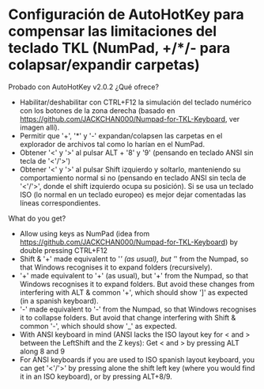 #  Configuración de AutoHotKey para compensar las limitaciones del teclado TKL (NumPad, +/*/- para colapsar/expandir carpetas)

Probado con AutoHotKey v2.0.2
¿Qué ofrece?
* Habilitar/deshabilitar con CTRL+F12 la simulación del teclado numérico con los botones de la zona derecha (basado en https://github.com/JACKCHAN000/Numpad-for-TKL-Keyboard, ver imagen allí).
* Permitir que '+', '*' y '-' expandan/colapsen las carpetas en el explorador de archivos tal como lo harían en el NumPad.
* Obtener '<' y '>' al pulsar ALT + '8' y '9' (pensando en teclado ANSI sin tecla de '<'/'>')
* Obtener '<' y '>' al pulsar Shift izquierdo y soltarlo, manteniendo su comportamiento normal si no (pensando en teclado ANSI sin tecla de '<'/'>', donde el shift izquierdo ocupa su posición). Si se usa un teclado ISO (lo normal en un teclado europeo) es mejor dejar comentadas las líneas correspondientes.

What do you get?
* Allow using keys as NumPad (idea from https://github.com/JACKCHAN000/Numpad-for-TKL-Keyboard) by double pressing CTRL+F12
* Shift & '+' made equivalent to '*' (as usual), but '*' from the Numpad, so that Windows recognises it to expand folders (recursively).
* '+' made equivalent to '+' (as usual), but '+' from the Numpad, so that Windows recognises it to expand folders. But avoid these changes from interfering with ALT & common '+', which should show ']' as expected (in a spanish keyboard).
* '-' made equivalent to '-' from the Numpad, so that Windows recognises it to collapse folders. But avoid that change interfering with Shift & common '-', which should show '_' as expected.
* With ANSI keyboard in mind (ANSI lacks the ISO layout key for < and > between the LeftShift and the Z keys): Get < and > by pressing ALT along 8 and 9
* For ANSI keyboards if you are used to ISO spanish layout keyboard, you can get '<'/'>' by pressing alone the shift left key (where you would find it in an ISO keyboard), or by pressing ALT+8/9.

